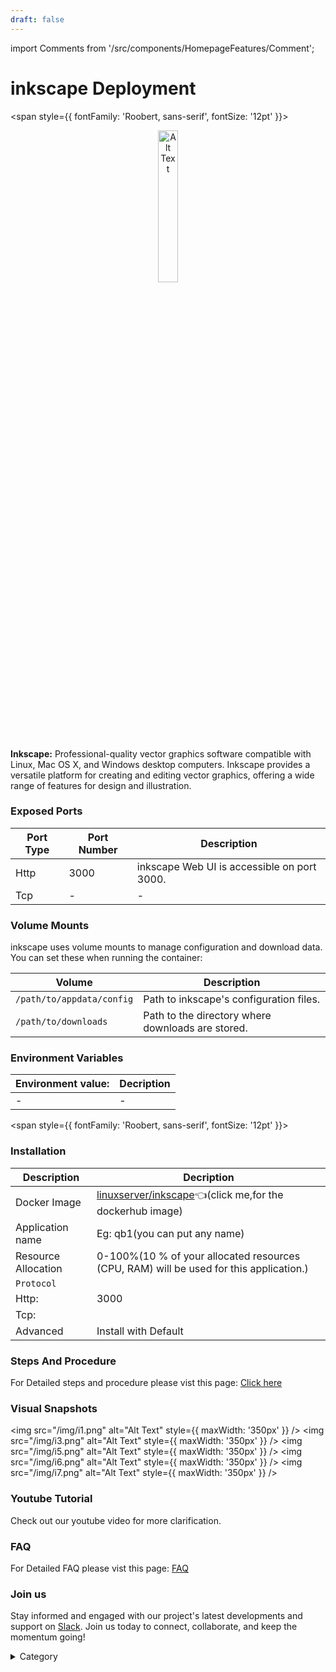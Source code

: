 ```yaml
---
draft: false
---
```

import Comments from '/src/components/HomepageFeatures/Comment';

# inkscape Deployment


<span style={{ fontFamily: 'Roobert, sans-serif', fontSize: '12pt' }}>



<p align="center">
  <img src="/img/oo8u.png" alt="Alt Text" width="25%"/>
</p> 

**Inkscape:**
Professional-quality vector graphics software compatible with Linux, Mac OS X, and Windows desktop computers. Inkscape provides a versatile platform for creating and editing vector graphics, offering a wide range of features for design and illustration.



### Exposed Ports

| Port Type | Port Number | Description                               |
| --------- | ----------- | ----------------------------------------- |
| Http      | 3000       | inkscape Web UI is accessible on port 3000. |
| Tcp       | -           | -             |

### Volume Mounts

inkscape uses volume mounts to manage configuration and download data. You can set these when running the container:

| Volume                       | Description                                  |
| ---------------------------- | -------------------------------------------- |
| `/path/to/appdata/config`    | Path to inkscape's configuration files.  |
| `/path/to/downloads`         | Path to the directory where downloads are stored. |


### Environment Variables


|   **Environment value:**          | Decription                                                                                                               | 
| --------------------- | ------                                                                                                                   | 
|-       |  -                              |

</span>


<span style={{ fontFamily: 'Roobert, sans-serif', fontSize: '12pt' }}>

### Installation


|  Description          | Decription                                                                                                               | 
| --------------------- | ------                                                                                                                   | 
| Docker Image          |   [linuxserver/inkscape](https://hub.docker.com/r/linuxserver/inkscape)👈(click me,for the dockerhub image)                           |
| Application name      |  Eg: qb1(you can put any name)                                                                                        | 
| Resource Allocation   |  0-100%(10 % of your allocated resources (CPU, RAM) will be used for this application.)                                  | 
| `Protocol`            |                                                                                                                          | 
|  Http:                |     3000                                                                                                                    |
|  Tcp:                 |                                                                                                                        | 
|    Advanced           |    Install with Default                                                                                                  |




### Steps And Procedure

For Detailed steps and procedure please vist this page: [Click here](https://techscaleinfinite.github.io/introduction/cloud-float/Steps%20and%20procedure)



### Visual Snapshots

<img src="/img/i1.png" alt="Alt Text" style={{ maxWidth: '350px' }} /> <img src="/img/i3.png" alt="Alt Text" style={{ maxWidth: '350px' }} /> <img src="/img/i5.png" alt="Alt Text" style={{ maxWidth: '350px' }} /> <img src="/img/i6.png" alt="Alt Text" style={{ maxWidth: '350px' }} /> <img src="/img/i7.png" alt="Alt Text" style={{ maxWidth: '350px' }} />








### Youtube Tutorial&#x20;

Check out our youtube video for more clarification.



### FAQ

For Detailed FAQ please vist this page: [FAQ](https://techscaleinfinite.github.io/FAQ)

### Join us

Stay informed and engaged with our project's latest developments and support on [Slack](https://app.slack.com/client/T04QS32JX6E/C04QKEWE146). Join us today to connect, collaborate, and keep the momentum going!&#x20;

<details>

<summary>Category</summary>

Kubernetes, cloud computing, DevOps, cloud services, hosting platform, container orchestration, cloud infrastructure, cloud deployment, cloud management, cloud technology, cloud solutions, inkscape

</details>

</span>


<Comments />